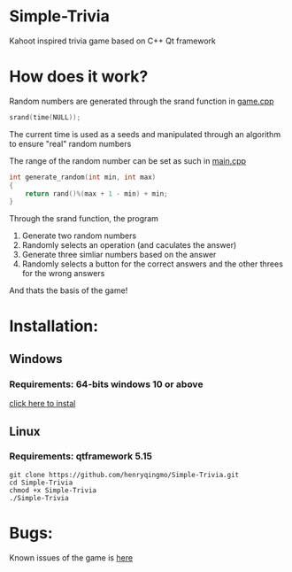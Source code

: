 # Simple-Trivia
Kahoot inspired trivia game based on C++ Qt framework

# How does it work?
Random numbers are generated through the srand function in [game.cpp](https://github.com/henryqingmo/Simple-Trivia/blob/master/game.cpp)
``` c++ 
srand(time(NULL));
```
The current time is used as a seeds and manipulated through an algorithm to ensure "real" random numbers

The range of the random number can be set as such in [main.cpp](https://github.com/henryqingmo/Simple-Trivia/blob/master/main.cpp)

``` c++ 
int generate_random(int min, int max)
{
    return rand()%(max + 1 - min) + min;
}

```

Through the srand function, the program 
1. Generate two random numbers
2. Randomly selects an operation (and caculates the answer)
3. Generate three simliar numbers based on the answer
4. Randomly selects a button for the correct answers and the other threes for the wrong answers

And thats the basis of the game!

# Installation:
## Windows
### Requirements: 64-bits windows 10 or above
[click here to instal](https://github.com/henryqingmo/Simple-Trivia/releases/download/v1.3.1/Simple-Trivia_Setup.exe)
## Linux
### Requirements: qtframework 5.15 

    git clone https://github.com/henryqingmo/Simple-Trivia.git
    cd Simple-Trivia
    chmod +x Simple-Trivia
    ./Simple-Trivia

# Bugs:

Known issues of the game is [here](https://github.com/henryqingmo/Simple-Trivia/issues)





